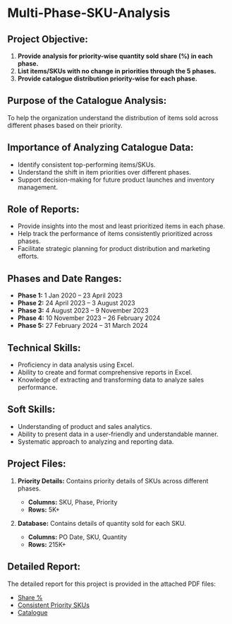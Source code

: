 # Multi-Phase-SKU-Analysis

## Project Objective:

1. **Provide analysis for priority-wise quantity sold share (%) in each phase.**
2. **List items/SKUs with no change in priorities through the 5 phases.**
3. **Provide catalogue distribution priority-wise for each phase.**

## Purpose of the Catalogue Analysis:
To help the organization understand the distribution of items sold across different phases based on their priority.

## Importance of Analyzing Catalogue Data:
- Identify consistent top-performing items/SKUs.
- Understand the shift in item priorities over different phases.
- Support decision-making for future product launches and inventory management.

## Role of Reports:
- Provide insights into the most and least prioritized items in each phase.
- Help track the performance of items consistently prioritized across phases.
- Facilitate strategic planning for product distribution and marketing efforts.

## Phases and Date Ranges:
- **Phase 1:** 1 Jan 2020 – 23 April 2023
- **Phase 2:** 24 April 2023 – 3 August 2023
- **Phase 3:** 4 August 2023 – 9 November 2023
- **Phase 4:** 10 November 2023 – 26 February 2024
- **Phase 5:** 27 February 2024 – 31 March 2024

## Technical Skills:
- Proficiency in data analysis using Excel.
- Ability to create and format comprehensive reports in Excel.
- Knowledge of extracting and transforming data to analyze sales performance.

## Soft Skills:
- Understanding of product and sales analytics.
- Ability to present data in a user-friendly and understandable manner.
- Systematic approach to analyzing and reporting data.

## Project Files:
1. **Priority Details:** Contains priority details of SKUs across different phases.
     - **Columns:** SKU, Phase, Priority
     - **Rows:** 5K+

2. **Database:** Contains details of quantity sold for each SKU.
     - **Columns:** PO Date, SKU, Quantity
     - **Rows:** 215K+

## Detailed Report:
The detailed report for this project is provided in the attached PDF files:
- [Share %](https://github.com/Avinash-Jha19/Multi-Phase-SKU-Analysis/blob/main/Share%20%25.pdf)
- [Consistent Priority SKUs](https://github.com/Avinash-Jha19/Multi-Phase-SKU-Analysis/blob/main/Consistent%20Priority%20SKUs.pdf)
- [Catalogue](https://github.com/Avinash-Jha19/Multi-Phase-SKU-Analysis/blob/main/Catalogue.pdf)

